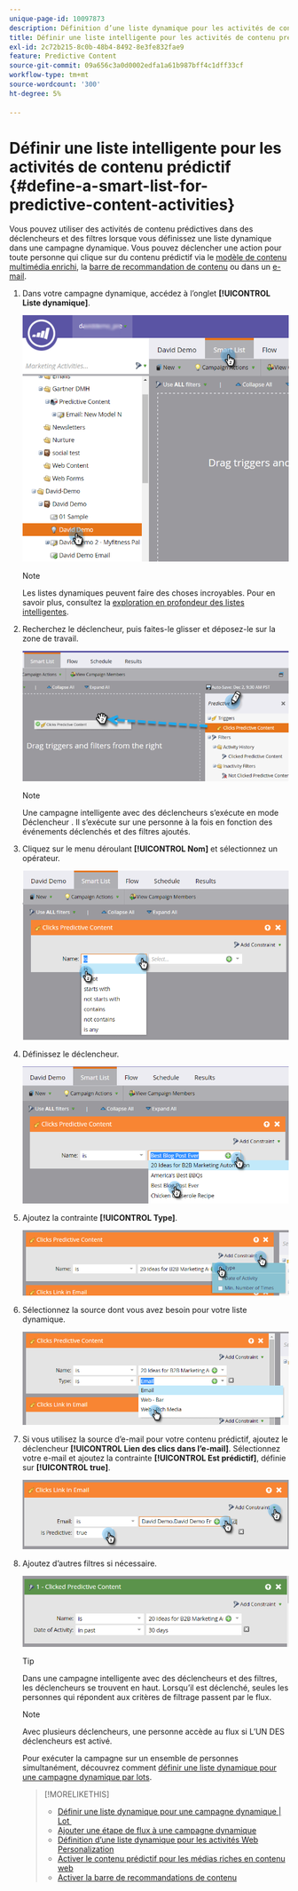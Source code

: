 ```yaml
---
unique-page-id: 10097873
description: Définition d’une liste dynamique pour les activités de contenu prédictif - Documents Marketo - Documentation du produit
title: Définir une liste intelligente pour les activités de contenu prédictif
exl-id: 2c72b215-8c0b-48b4-8492-8e3fe832fae9
feature: Predictive Content
source-git-commit: 09a656c3a0d0002edfa1a61b987bff4c1dff33cf
workflow-type: tm+mt
source-wordcount: '300'
ht-degree: 5%

---
```


# Définir une liste intelligente pour les activités de contenu prédictif {#define-a-smart-list-for-predictive-content-activities}

Vous pouvez utiliser des activités de contenu prédictives dans des déclencheurs et des filtres lorsque vous définissez une liste dynamique dans une campagne dynamique. Vous pouvez déclencher une action pour toute personne qui clique sur du contenu prédictif via le [modèle de contenu multimédia enrichi](/help/marketo/product-docs/predictive-content/enabling-predictive-content/enable-predictive-content-for-web-rich-media.md), la [barre de recommandation de contenu](/help/marketo/product-docs/predictive-content/enabling-predictive-content/enable-the-content-recommendation-bar.md) ou dans un [e-mail](/help/marketo/product-docs/predictive-content/enabling-predictive-content/enable-predictive-content-in-emails.md).

1. Dans votre campagne dynamique, accédez à l’onglet **[!UICONTROL Liste dynamique]**.

   ![](assets/smart-list-1.png)

   >[!NOTE]
   >
   >Les listes dynamiques peuvent faire des choses incroyables. Pour en savoir plus, consultez la [exploration en profondeur des listes intelligentes](/help/marketo/product-docs/core-marketo-concepts/smart-campaigns/understanding-smart-campaigns.md).

1. Recherchez le déclencheur, puis faites-le glisser et déposez-le sur la zone de travail.

   ![](assets/smart-list-drag-trigger-hands.png)

   >[!NOTE]
   >
   >Une campagne intelligente avec des déclencheurs s’exécute en mode Déclencheur . Il s’exécute sur une personne à la fois en fonction des événements déclenchés et des filtres ajoutés.

1. Cliquez sur le menu déroulant **[!UICONTROL Nom]** et sélectionnez un opérateur.

   ![](assets/smart-list-dropdown-hands.png)

1. Définissez le déclencheur.

   ![](assets/smart-lislt-select-content-hands.png)

1. Ajoutez la contrainte **[!UICONTROL Type]**.

   ![](assets/clicks-predictive-content-add-constraint-hands.png)

1. Sélectionnez la source dont vous avez besoin pour votre liste dynamique.

   ![](assets/pc-add-constraint.png)

1. Si vous utilisez la source d’e-mail pour votre contenu prédictif, ajoutez le déclencheur **[!UICONTROL Lien des clics dans l’e-mail]**. Sélectionnez votre e-mail et ajoutez la contrainte **[!UICONTROL Est prédictif]**, définie sur **[!UICONTROL true]**.

   ![](assets/clicks-link-in-email-trigger-hands.png)

1. Ajoutez d’autres filtres si nécessaire.

   ![](assets/clicked-predictive-content-filter.png)

   >[!TIP]
   >
   >Dans une campagne intelligente avec des déclencheurs et des filtres, les déclencheurs se trouvent en haut. Lorsqu’il est déclenché, seules les personnes qui répondent aux critères de filtrage passent par le flux.

   >[!NOTE]
   >
   >Avec plusieurs déclencheurs, une personne accède au flux si L’UN DES déclencheurs est activé.

   Pour exécuter la campagne sur un ensemble de personnes simultanément, découvrez comment [définir une liste dynamique pour une campagne dynamique par lots](/help/marketo/product-docs/core-marketo-concepts/smart-campaigns/creating-a-smart-campaign/define-smart-list-for-smart-campaign-batch.md).

   >[!MORELIKETHIS]
   >
   >* [Définir une liste dynamique pour une campagne dynamique | Lot &#x200B;](/help/marketo/product-docs/core-marketo-concepts/smart-campaigns/creating-a-smart-campaign/define-smart-list-for-smart-campaign-batch.md)
   >* [Ajouter une étape de flux à une campagne dynamique](/help/marketo/product-docs/core-marketo-concepts/smart-campaigns/flow-actions/add-a-flow-step-to-a-smart-campaign.md)
   >* [Définition d’une liste dynamique pour les activités Web Personalization](/help/marketo/product-docs/web-personalization/working-with-web-campaigns/define-a-smart-list-for-web-personalization-activities.md)
   >* [Activer le contenu prédictif pour les médias riches en contenu web](/help/marketo/product-docs/predictive-content/enabling-predictive-content/enable-predictive-content-for-web-rich-media.md)
   >* [Activer la barre de recommandations de contenu](/help/marketo/product-docs/predictive-content/enabling-predictive-content/enable-the-content-recommendation-bar.md)
